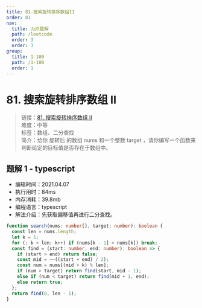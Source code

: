 ```yaml
---
title: 81.搜索旋转排序数组II
order: 81
nav:
  title: 力扣题解
  path: /leetcode
  order: 3
  order: 3
group:
  title: 1-100
  path: /1-100
  order: 1
---
```


# 81. 搜索旋转排序数组 II

> 链接：[81. 搜索旋转排序数组 II](https://leetcode-cn.com/problems/search-in-rotated-sorted-array-ii/)  
> 难度：中等  
> 标签：数组、二分查找  
> 简介：给你 旋转后 的数组 nums 和一个整数 target ，请你编写一个函数来判断给定的目标值是否存在于数组中。

## 题解 1 - typescript

- 编辑时间：2021.04.07
- 执行用时：84ms
- 内存消耗：39.8mb
- 编程语言：typescript
- 解法介绍：先获取偏移值再进行二分查找。

```typescript
function search(nums: number[], target: number): boolean {
  const len = nums.length;
  let k = 1;
  for (; k < len; k++) if (nums[k - 1] > nums[k]) break;
  const find = (start: number, end: number): boolean => {
    if (start > end) return false;
    const mid = ~~((start + end) / 2);
    const num = nums[(mid + k) % len];
    if (num > target) return find(start, mid - 1);
    else if (num < target) return find(mid + 1, end);
    else return true;
  };
  return find(0, len - 1);
}
```
